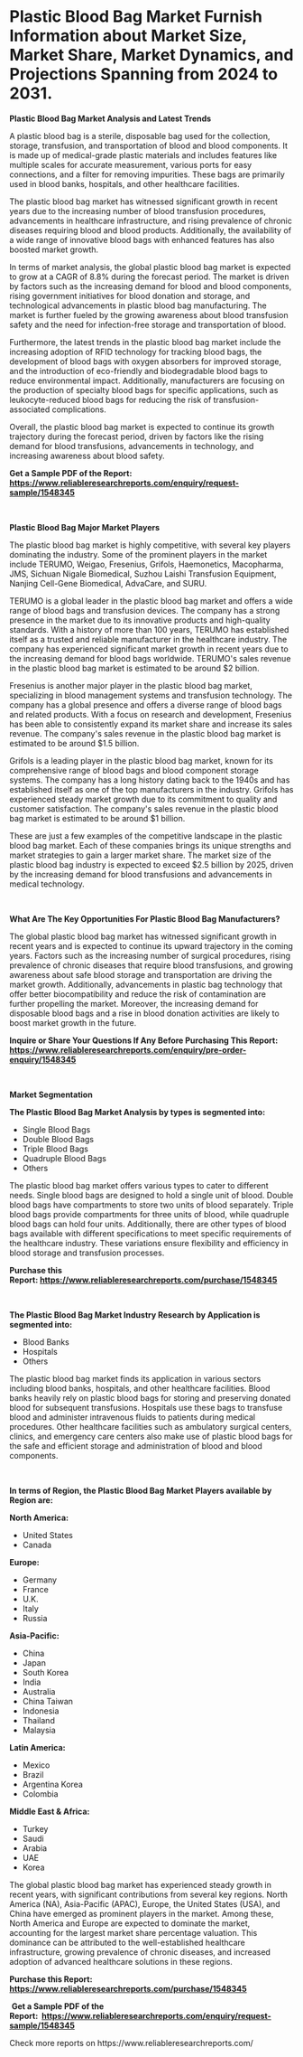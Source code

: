 <p><h1>Plastic Blood Bag Market Furnish Information about Market Size, Market Share, Market Dynamics, and Projections Spanning from 2024 to 2031.</h1></p><p><strong>Plastic Blood Bag Market Analysis and Latest Trends</strong></p>
<p><p>A plastic blood bag is a sterile, disposable bag used for the collection, storage, transfusion, and transportation of blood and blood components. It is made up of medical-grade plastic materials and includes features like multiple scales for accurate measurement, various ports for easy connections, and a filter for removing impurities. These bags are primarily used in blood banks, hospitals, and other healthcare facilities.</p><p>The plastic blood bag market has witnessed significant growth in recent years due to the increasing number of blood transfusion procedures, advancements in healthcare infrastructure, and rising prevalence of chronic diseases requiring blood and blood products. Additionally, the availability of a wide range of innovative blood bags with enhanced features has also boosted market growth.</p><p>In terms of market analysis, the global plastic blood bag market is expected to grow at a CAGR of 8.8% during the forecast period. The market is driven by factors such as the increasing demand for blood and blood components, rising government initiatives for blood donation and storage, and technological advancements in plastic blood bag manufacturing. The market is further fueled by the growing awareness about blood transfusion safety and the need for infection-free storage and transportation of blood.</p><p>Furthermore, the latest trends in the plastic blood bag market include the increasing adoption of RFID technology for tracking blood bags, the development of blood bags with oxygen absorbers for improved storage, and the introduction of eco-friendly and biodegradable blood bags to reduce environmental impact. Additionally, manufacturers are focusing on the production of specialty blood bags for specific applications, such as leukocyte-reduced blood bags for reducing the risk of transfusion-associated complications.</p><p>Overall, the plastic blood bag market is expected to continue its growth trajectory during the forecast period, driven by factors like the rising demand for blood transfusions, advancements in technology, and increasing awareness about blood safety.</p></p>
<p><strong>Get a Sample PDF of the Report:&nbsp; <a href="https://www.reliableresearchreports.com/enquiry/request-sample/1548345">https://www.reliableresearchreports.com/enquiry/request-sample/1548345</a></strong></p>
<p>&nbsp;</p>
<p><strong>Plastic Blood Bag Major Market Players</strong></p>
<p><p>The plastic blood bag market is highly competitive, with several key players dominating the industry. Some of the prominent players in the market include TERUMO, Weigao, Fresenius, Grifols, Haemonetics, Macopharma, JMS, Sichuan Nigale Biomedical, Suzhou Laishi Transfusion Equipment, Nanjing Cell-Gene Biomedical, AdvaCare, and SURU.</p><p>TERUMO is a global leader in the plastic blood bag market and offers a wide range of blood bags and transfusion devices. The company has a strong presence in the market due to its innovative products and high-quality standards. With a history of more than 100 years, TERUMO has established itself as a trusted and reliable manufacturer in the healthcare industry. The company has experienced significant market growth in recent years due to the increasing demand for blood bags worldwide. TERUMO's sales revenue in the plastic blood bag market is estimated to be around $2 billion.</p><p>Fresenius is another major player in the plastic blood bag market, specializing in blood management systems and transfusion technology. The company has a global presence and offers a diverse range of blood bags and related products. With a focus on research and development, Fresenius has been able to consistently expand its market share and increase its sales revenue. The company's sales revenue in the plastic blood bag market is estimated to be around $1.5 billion.</p><p>Grifols is a leading player in the plastic blood bag market, known for its comprehensive range of blood bags and blood component storage systems. The company has a long history dating back to the 1940s and has established itself as one of the top manufacturers in the industry. Grifols has experienced steady market growth due to its commitment to quality and customer satisfaction. The company's sales revenue in the plastic blood bag market is estimated to be around $1 billion.</p><p>These are just a few examples of the competitive landscape in the plastic blood bag market. Each of these companies brings its unique strengths and market strategies to gain a larger market share. The market size of the plastic blood bag industry is expected to exceed $2.5 billion by 2025, driven by the increasing demand for blood transfusions and advancements in medical technology.</p></p>
<p>&nbsp;</p>
<p><strong>What Are The Key Opportunities For Plastic Blood Bag Manufacturers?</strong></p>
<p><p>The global plastic blood bag market has witnessed significant growth in recent years and is expected to continue its upward trajectory in the coming years. Factors such as the increasing number of surgical procedures, rising prevalence of chronic diseases that require blood transfusions, and growing awareness about safe blood storage and transportation are driving the market growth. Additionally, advancements in plastic bag technology that offer better biocompatibility and reduce the risk of contamination are further propelling the market. Moreover, the increasing demand for disposable blood bags and a rise in blood donation activities are likely to boost market growth in the future.</p></p>
<p><strong>Inquire or Share Your Questions If Any Before Purchasing This Report: <a href="https://www.reliableresearchreports.com/enquiry/pre-order-enquiry/1548345">https://www.reliableresearchreports.com/enquiry/pre-order-enquiry/1548345</a></strong></p>
<p>&nbsp;</p>
<p><strong>Market Segmentation</strong></p>
<p><strong>The Plastic Blood Bag Market Analysis by types is segmented into:</strong></p>
<p><ul><li>Single Blood Bags</li><li>Double Blood Bags</li><li>Triple Blood Bags</li><li>Quadruple Blood Bags</li><li>Others</li></ul></p>
<p><p>The plastic blood bag market offers various types to cater to different needs. Single blood bags are designed to hold a single unit of blood. Double blood bags have compartments to store two units of blood separately. Triple blood bags provide compartments for three units of blood, while quadruple blood bags can hold four units. Additionally, there are other types of blood bags available with different specifications to meet specific requirements of the healthcare industry. These variations ensure flexibility and efficiency in blood storage and transfusion processes.</p></p>
<p><strong>Purchase this Report:&nbsp;<a href="https://www.reliableresearchreports.com/purchase/1548345">https://www.reliableresearchreports.com/purchase/1548345</a></strong></p>
<p>&nbsp;</p>
<p><strong>The Plastic Blood Bag Market Industry Research by Application is segmented into:</strong></p>
<p><ul><li>Blood Banks</li><li>Hospitals</li><li>Others</li></ul></p>
<p><p>The plastic blood bag market finds its application in various sectors including blood banks, hospitals, and other healthcare facilities. Blood banks heavily rely on plastic blood bags for storing and preserving donated blood for subsequent transfusions. Hospitals use these bags to transfuse blood and administer intravenous fluids to patients during medical procedures. Other healthcare facilities such as ambulatory surgical centers, clinics, and emergency care centers also make use of plastic blood bags for the safe and efficient storage and administration of blood and blood components.</p></p>
<p>&nbsp;</p>
<p><strong>In terms of Region, the Plastic Blood Bag Market Players available by Region are:</strong></p>
<p>
    <p> <strong> North America: </strong>
        <ul>
            <li>United States</li>
            <li>Canada</li>
        </ul>
        </p> 
    <p> <strong> Europe: </strong>
        <ul>
            <li>Germany</li>
            <li>France</li>
            <li>U.K.</li>
            <li>Italy</li>
            <li>Russia</li>
        </ul>
        </p> 
    <p> <strong> Asia-Pacific: </strong>
        <ul>
            <li>China</li>
            <li>Japan</li>
            <li>South Korea</li>
            <li>India</li>
            <li>Australia</li>
            <li>China Taiwan</li>
            <li>Indonesia</li>
            <li>Thailand</li>
            <li>Malaysia</li>
        </ul>
        </p> 
    <p> <strong> Latin America: </strong>
        <ul>
            <li>Mexico</li>
            <li>Brazil</li>
            <li>Argentina Korea</li>
            <li>Colombia</li>
        </ul>
        </p> 
    <p> <strong> Middle East & Africa: </strong>
        <ul>
            <li>Turkey</li>
            <li>Saudi</li>
            <li>Arabia</li>
            <li>UAE</li>
            <li>Korea</li>
        </ul>
    </p>
    </p>
<p><p>The global plastic blood bag market has experienced steady growth in recent years, with significant contributions from several key regions. North America (NA), Asia-Pacific (APAC), Europe, the United States (USA), and China have emerged as prominent players in the market. Among these, North America and Europe are expected to dominate the market, accounting for the largest market share percentage valuation. This dominance can be attributed to the well-established healthcare infrastructure, growing prevalence of chronic diseases, and increased adoption of advanced healthcare solutions in these regions.</p></p>
<p><strong>Purchase this Report: <a href="https://www.reliableresearchreports.com/purchase/1548345">https://www.reliableresearchreports.com/purchase/1548345</a></strong></p>
<p>&nbsp;<strong>Get a Sample PDF of the Report:&nbsp;&nbsp;<a href="https://www.reliableresearchreports.com/enquiry/request-sample/1548345">https://www.reliableresearchreports.com/enquiry/request-sample/1548345</a></strong></p>
<p><strong></strong></p>
<p>Check more reports on https://www.reliableresearchreports.com/</p>